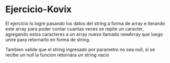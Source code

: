 # Ejercicio-Kovix

El ejercicio lo logre pasando los datos del string a forma de array e iterando este array para poder contar cuantas veces
se repite un caracter, agregando estos caracteres a un array nuevo llamado newArray que luego unire para retornarlo en
forma de string.

Tambien valide que el string ingresado por parametro no sea null, si se recibe un null la funcion retornara un string vacio